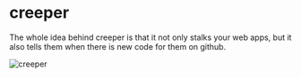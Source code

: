 # creeper

The whole idea behind creeper is that it not only stalks your web apps, but it also tells them when there is new code for them on github.

![creeper](http://f.cl.ly/items/0W1F0H2b1e373X3a262z/creeper-poster-cartoon-show.jpg)
